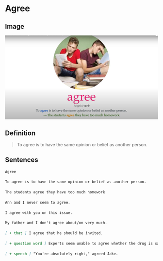 # Agree

## Image

![Agree](./images/agree.jpg)

## Definition

> To agree is to have the same opinion or belief as another person.

## Sentences

```md
Agree

To agree is to have the same opinion or belief as another person.

The students agree they have too much homework

Ann and I never seem to agree.

I agree with you on this issue.

My father and I don't agree about/on very much.

[ + that ] I agree that he should be invited.

[ + question word ] Experts seem unable to agree whether the drug is safe or not.

[ + speech ] "You're absolutely right," agreed Jake.
```
